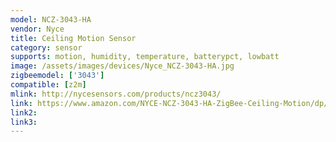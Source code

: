 ```yaml
---
model: NCZ-3043-HA
vendor: Nyce
title: Ceiling Motion Sensor
category: sensor
supports: motion, humidity, temperature, batterypct, lowbatt
image: /assets/images/devices/Nyce_NCZ-3043-HA.jpg
zigbeemodel: ['3043']
compatible: [z2m]
mlink: http://nycesensors.com/products/ncz3043/
link: https://www.amazon.com/NYCE-NCZ-3043-HA-ZigBee-Ceiling-Motion/dp/B00X871DB2
link2: 
link3: 
---
```

